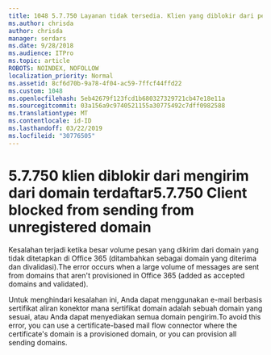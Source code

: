 ```yaml
---
title: 1048 5.7.750 Layanan tidak tersedia. Klien yang diblokir dari pengiriman dari domain yang tidak terdaftar
ms.author: chrisda
author: chrisda
manager: serdars
ms.date: 9/28/2018
ms.audience: ITPro
ms.topic: article
ROBOTS: NOINDEX, NOFOLLOW
localization_priority: Normal
ms.assetid: 8cf6d70b-9a78-4f04-ac59-7ffcf44ffd22
ms.custom: 1048
ms.openlocfilehash: 5eb42679f123fcd1b680327329721cb47e18e11a
ms.sourcegitcommit: 03a156a9c9740521155a30775492c7dff0982588
ms.translationtype: MT
ms.contentlocale: id-ID
ms.lasthandoff: 03/22/2019
ms.locfileid: "30776505"
---
```

# <a name="57750-client-blocked-from-sending-from-unregistered-domain"></a><span data-ttu-id="f11d9-103">5.7.750 klien diblokir dari mengirim dari domain terdaftar</span><span class="sxs-lookup"><span data-stu-id="f11d9-103">5.7.750 Client blocked from sending from unregistered domain</span></span>

<span data-ttu-id="f11d9-104">Kesalahan terjadi ketika besar volume pesan yang dikirim dari domain yang tidak ditetapkan di Office 365 (ditambahkan sebagai domain yang diterima dan divalidasi).</span><span class="sxs-lookup"><span data-stu-id="f11d9-104">The error occurs when a large volume of messages are sent from domains that aren't provisioned in Office 365 (added as accepted domains and validated).</span></span>
  
<span data-ttu-id="f11d9-105">Untuk menghindari kesalahan ini, Anda dapat menggunakan e-mail berbasis sertifikat aliran konektor mana sertifikat domain adalah sebuah domain yang sesuai, atau Anda dapat menyediakan semua domain pengirim.</span><span class="sxs-lookup"><span data-stu-id="f11d9-105">To avoid this error, you can use a certificate-based mail flow connector where the certificate's domain is a provisioned domain, or you can provision all sending domains.</span></span>
  

